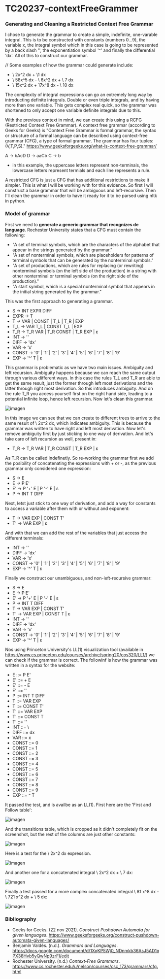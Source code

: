 # TC20237-contextFreeGrammer
### Generating and Cleaning a Restricted Context Free Grammar

I chose to generate the grammar to create a simple, indefinite, one-varable integral. 
This is to be constructed with constants (numbers 0...9), the variable x, the integral symbol
which in this case is going to be represented by a back slash '\', the exponentiation 
symbol '^' and finally the differential 'dx'. All of this to construct our grammar. 

  // Some examples of how the grammar could generate include: 

  - \ 2x^2 dx + \1 dx
  - \ 58x^5 dx - \ 6x^2 dx + \ 7 dx
  - \ 15x^2 dx + 17x^8 dx - \ 10 dx

The complexity of integral expressions can go an extremely long way by introducting 
definite integrals. Double or even triple integrals, and by having more than one variable. 
This gets complex real quick, so the grammar was shortened to only accept one variable
definite integrals due to this. 

With the previous context in mind, we can create this using a RCFG (Restricted Context
Free Grammar). A context free grammar (according to Geeks for Geeks) is "Context Free 
Grammar is formal grammar, the syntax or structure of a formal language can be described 
using context-free grammar (CFG), a type of formal grammar. The grammar has four tuples: (V,T,P,S)." 
https://www.geeksforgeeks.org/what-is-context-free-grammar/

  A -> bAcD
  D -> aaCb
  C -> b

  * in this example, the uppercase letters represent non-terminals, the lowercase letters
    represent termials and each line represents a rule. 

A restricted CFG is just a CFG that has additional restrictions to make it simpler. 
This is what I will be working with for this evidence. So first I will construct a base 
grammar that will be ambiguous and left-recursive. Then I'll clean the grammar in order to 
have it ready for it to be parsed using nltk in python. 


### Model of grammar

First we need to **generate a generic grammar that recognizes de language**. 
Rochester University states that a CFG must contain the following: 

- "A set of terminal symbols, which are the characters of the alphabet that appear in the strings generated by the grammar."
- "A set of nonterminal symbols, which are placeholders for patterns of terminal symbols that can be generated by the nonterminal symbols."
- "A set of productions, which are rules for replacing (or rewriting) nonterminal symbols (on the left side of the production) in a string with other nonterminal or terminal symbols (on the right side of the production)."
- "A start symbol, which is a special nonterminal symbol that appears in the initial string generated by the grammar."

This was the first approach to generating a grammar.

- S -> INT EXPR DIFF
- EXPR -> T
- T -> VAR | CONST | T_L | T_R | EXP
- T_L -> VAR T_L | CONST T_L | EXP
- T_R -> T_R VAR | T_R CONST | T_R EXP | ε
- INT -> '\'
- DIFF -> 'dx'
- VAR -> 'x'
- CONST -> '0' | '1' | '2' | '3' | '4' | '5' | '6' | '7' | '8' | '9'
- EXP -> '^' T | ε

This grammar is problematic as we have two main issues. Ambiguity and left recursion. 
Ambiguity happens because we can reach the same output through various different ways. 
In this case the rules T_L and T_R are able to get the same result, just the former 
through left most derivations and the latter through right most derivation. So this 
introduces ambiguity. And on the rule T_R you access yourself first on the right hand side, 
leading to a potential infinite loop, hence left recursion. Now let's clean this grammar. 

![imagen](https://github.com/SebastianCo1126/TC20237-contextFreeGrammer/assets/150994751/57a7a5d4-9183-450c-a698-4df26f58aefe)

In this image we can see that we can create to different trees to arrive to the same result of 
\ 2x^2 dx, which indicates ambiguity. This is because the grammar was written to have right 
and left most derivation. Now let's remove ambiguity first by just sticking to one 
way of derivation. And let's take care of left recursion as well, present in: 

  - T_R -> T_R VAR | T_R CONST | T_R EXP | ε

As T_R can be called indefinetly. So re-working the grammar first we add the posibility of 
concatenating the expressions with + or -, as the previous grammar only considered one expression:

  - S -> E
  - E -> P E'
  - E' -> P '+' E | P '-' E | ε
  - P -> INT T DIFF

Next, letst just stick to one way of derivation, and add a way for constants to access a variable 
after them with or without and exponent: 

  - T -> VAR EXP | CONST T'
  - T' -> VAR EXP | ε

And with that we can add the rest of the variables that just access the different terminals: 

  - INT -> '\'
  - DIFF -> 'dx'
  - VAR -> 'x'
  - CONST -> '0' | '1' | '2' | '3' | '4' | '5' | '6' | '7' | '8' | '9'
  - EXP -> '^' T | ε

Finally we construct our unambiguous, and non-left-recursive grammar: 

- S -> E
- E -> P E'
- E' -> P '+' E | P '-' E | ε
- P -> INT T DIFF
- T -> VAR EXP | CONST T'
- T' -> VAR EXP | CONST T | ε
- INT -> '\'
- DIFF -> 'dx'
- VAR -> 'x'
- CONST -> '0' | '1' | '2' | '3' | '4' | '5' | '6' | '7' | '8' | '9'
- EXP -> '^' T | ε

Nos using Princeton University's LL(1) visualization tool 
(available in https://www.cs.princeton.edu/courses/archive/spring20/cos320/LL1/) 
we can check if the grammar is correct. The followinf is how the grammar was written 
in a syntax for the website: 

- E ::= P E'
- E' ::= + E 
- E' ::= - E
- E' ::=  ''
- P ::= INT T DIFF
- T ::= VAR EXP 
- T ::= CONST T'
- T' ::= VAR EXP 
- T' ::= CONST T
- T' ::= ''
- INT ::= \
- DIFF ::= dx
- VAR ::= x
- CONST ::= 0 
- CONST ::= 1
- CONST ::= 2
- CONST ::= 3
- CONST ::= 4
- CONST ::= 5
- CONST ::= 6
- CONST ::= 7
- CONST ::= 8
- CONST ::= 9
- EXP ::= ^ T

It passed the test, and is availbe as an LL(1). First here are the 'First and Follow table': 

![imagen](https://github.com/SebastianCo1126/TC20237-contextFreeGrammer/assets/150994751/ab6e1bac-2237-4756-8f1e-b358ef2a4856)

And the transitions table, which is cropped as it didn't completely fit on the screenshot, but the rest 
of the columns are just other constants: 

![imagen](https://github.com/SebastianCo1126/TC20237-contextFreeGrammer/assets/150994751/a3043f04-5476-4c44-94ac-df57ac657d53)


Here is a test for the \ 2x^2 dx expression. 

![imagen](https://github.com/SebastianCo1126/TC20237-contextFreeGrammer/assets/150994751/2ed3f534-8b9b-421d-854a-23e4dd52853a)

And another one for a concatenated integral \ 2x^2 dx + \ 7 dx: 

![imagen](https://github.com/SebastianCo1126/TC20237-contextFreeGrammer/assets/150994751/21239771-d43f-47fb-a918-72559df27cb0)

Finally a test passed for a more complex concatenated integral \ 81 x^8 dx - \ 721 x^2 dx + \ 5 dx: 

![imagen](https://github.com/SebastianCo1126/TC20237-contextFreeGrammer/assets/150994751/4a537888-172d-4cae-83c1-ef73ffdec44d)


### Bibliography 

- Geeks for Geeks. (22 nov 2021). _Construct Pushdown Automata for given languages_. https://www.geeksforgeeks.org/construct-pushdown-automata-given-languages/
- Benjamín Valdés. (n.d.). _Grammars and Languages_. https://docs.google.com/document/d/1XqKP5Wj0_NDnmkb36AsJ5AD1qPX38Hvb5yQwNp9zrFI/edit
- Rochester University. (n.d.) _Context-Free Grammars_. https://www.cs.rochester.edu/u/nelson/courses/csc_173/grammars/cfg.html








